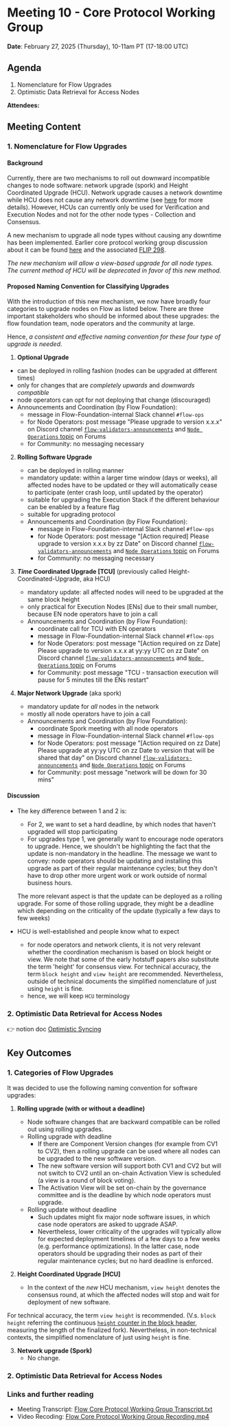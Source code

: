 # Meeting 10 - Core Protocol Working Group

**Date**: February 27, 2025 (Thursday), 10-11am PT (17-18:00 UTC)

## Agenda
1. Nomenclature for Flow Upgrades
2. Optimistic Data Retrieval for Access Nodes


**Attendees:** 

## Meeting Content

### 1. Nomenclature for Flow Upgrades

#### Background

Currently, there are two mechanisms to roll out downward incompatible changes to node software: network upgrade (spork) and Height Coordinated Upgrade (HCU).
Network upgrade causes a network downtime while HCU does not cause any network downtime (see [here](https://developers.flow.com/networks/node-ops/node-operation/hcu#hcu-versus-spork) for more details).
However, HCUs can currently only be used for Verification and Execution Nodes and not for the other node types - Collection and Consensus.

A new mechanism to upgrade all node types without causing any downtime has been implemented.
Earlier core protocol working group discussion about it can be found [here](https://github.com/onflow/Flow-Working-Groups/tree/main/core_protocol_working_group#path-to-zero-downtime-protocol-upgrades) and the associated [FLIP 298](https://github.com/onflow/flips/pull/296).

_The new mechanism will allow a view-based upgrade for all node types. The current method of HCU will be deprecated in favor of this new method._

#### Proposed Naming Convention for Classifying Upgrades

With the introduction of this new mechanism, we now have broadly four categories to upgrade nodes on Flow as listed below.
There are three important stakeholders who should be informed about these upgrades: the flow foundation team, node operators and the community at large.

Hence, _a consistent and effective naming convention for these four type of upgrade is needed_. 

1. **Optional Upgrade**
  - can be deployed in rolling fashion (nodes can be upgraded at different times)
  - only for changes that are _completely upwards_ and _downwards compatible_
  - node operators can opt for not deploying that change (discouraged)
  - Announcements and Coordination (by Flow Foundation):
    - message in Flow-Foundation-internal Slack channel `#flow-ops` 
    - for Node Operators: post message "Please upgrade to version x.x.x" on Discord channel [`flow-validators-announcements`](https://discord.com/channels/613813861610684416/709812863287427103)
      and [`Node Operations` topic](https://forum.flow.com/c/node-operations/36) on Forums
    - for Community: no messaging necessary

2. **Rolling Software Upgrade**
    - can be deployed in rolling manner
    - mandatory update: within a larger time window (days or weeks), all affected nodes have to be updated or they will automatically cease to participate (enter crash loop, until updated by the operator)
    - suitable for upgrading the Execution Stack if the different behaviour can be enabled by a feature flag
    - suitable for upgrading protocol
    - Announcements and Coordination (by Flow Foundation):
        - message in Flow-Foundation-internal Slack channel `#flow-ops`
        - for Node Operators: post message "[Action required] Please upgrade to version x.x.x by zz Date" on Discord channel [`flow-validators-announcements`](https://discord.com/channels/613813861610684416/709812863287427103)
          and [`Node Operations` topic](https://forum.flow.com/c/node-operations/36) on Forums
        - for Community: no messaging necessary

3. **_Time_ Coordinated Upgrade [TCU]** (previously called Height-Coordinated-Upgrade, aka HCU)
    - mandatory update: all affected nodes will need to be upgraded at the same block height
    - only practical for Execution Nodes [ENs] due to their small number, because EN node operators have to join a call
    - Announcements and Coordination (by Flow Foundation):
      - coordinate call for TCU with EN operators
      - message in Flow-Foundation-internal Slack channel `#flow-ops`
      - for Node Operators: post message "[Action required on zz Date] Please upgrade to version x.x.x at yy:yy UTC on zz Date" on Discord channel [`flow-validators-announcements`](https://discord.com/channels/613813861610684416/709812863287427103)
        and [`Node Operations` topic](https://forum.flow.com/c/node-operations/36) on Forums
      - for Community: post message "TCU - transaction execution will pause for 5 minutes till the ENs restart"

4. **Major Network Upgrade** (aka spork) 
    - mandatory update for _all_ nodes in the network 
    - mostly all node operators have to join a call 
    - Announcements and Coordination (by Flow Foundation):
        - coordinate Spork meeting with all node operators
        - message in Flow-Foundation-internal Slack channel `#flow-ops`
        - for Node Operators: post message "[Action required on zz Date] Please upgrade at yy:yy UTC on zz Date to version that will be shared that day" on Discord channel [`flow-validators-announcements`](https://discord.com/channels/613813861610684416/709812863287427103)
          and [`Node Operations` topic](https://forum.flow.com/c/node-operations/36) on Forums
        - for Community: post message "network will be down for 30 mins"

#### Discussion

* The key difference between 1 and 2 is:
   * For 2, we want to set a hard deadline, by which nodes that haven't upgraded will stop participating
   * For upgrades type 1, we generally want to encourage node operators to upgrade. Hence, we shouldn't be highlighting the fact that the update
     is non-mandatory in the headline. The message we want to convey: node operators should be updating and installing this upgrade as part of their regular maintenance cycles; 
     but they don't have to drop other more urgent work or work outside of normal business hours. 

  The more relevant aspect is that the update can be deployed as a rolling upgrade. For some of those rolling upgrade, they might be a deadline which depending on the criticality of the update (typically a few days to few weeks)
* HCU is well-established and people know what to expect
  * for node operators and network clients, it is not very relevant whether the coordination mechanism is based on block height or view. We note that some of the early hotstuff papers also substitute the term 'height' for consensus view.
    For technical accuracy, the term $\texttt{block height}$ and $\texttt{view height}$ are recommended. Nevertheless, outside of technical documents the simplified nomenclature of just using $\texttt{height}$ is fine. 
  * hence, we will keep `HCU` terminology 

### 2. Optimistic Data Retrieval for Access Nodes

:point_right: notion doc [Optimistic Syncing](https://flowfoundation.notion.site/WIP-Optimistic-Syncing-1891aee1232480c78939f18831537081?pvs=4)

## Key Outcomes

### 1. Categories of Flow Upgrades

It was decided to use the following naming convention for software upgrades:

1. **Rolling upgrade (with or without a deadline)**
   - Node software changes that are backward compatible can be rolled out using rolling upgrades.
   - Rolling upgrade with deadline
     - If there are Component Version changes (for example from CV1 to CV2), then a rolling upgrade can be used where all nodes can be upgraded to the new software version.
     - The new software version will support both CV1 and CV2 but will not switch to CV2 until an on-chain Activation View is scheduled (a view is a round of block voting).
     - The Activation View will be set on-chain by the governance committee and is the deadline by which node operators must upgrade.
   - Rolling update without deadline 
     - Such updates might fix major node software issues, in which case node operators are asked to upgrade ASAP.
     - Nevertheless, lower criticality of the upgrades will typically allow for expected deployment timelines of a few days to a few weeks (e.g. performance optimizations).
       In the latter case, node operators should be upgrading their nodes as part of their regular maintenance cycles; but no hard deadline is enforced.


2. **Height Coordinated Upgrade [HCU]**
   - In the context of the _new_ HCU mechanism, $\texttt{view height}$ denotes the consensus round, at which the affected nodes will stop and wait for deployment of new software.


For technical accuracy</ins>, the term $\texttt{view height}$ is recommended. 
(V.s. $\texttt{block height}$ referring the continuous [`height` counter in the block header](https://github.com/onflow/flow-go/blob/83b44544ce8e43be5cdd3d6a2c3c9c246b194f1d/model/flow/header.go#L23), measuring the length of the finalized fork).
Nevertheless, in non-technical contexts, the simplified nomenclature of just using $\texttt{height}$ is fine.


3. **Network upgrade (Spork)**
   - No change. 


     
### 2. Optimistic Data Retrieval for Access Nodes

### Links and further reading
- Meeting Transcript: [Flow Core Protocol Working Group Transcript.txt](https://drive.google.com/file/d/1826lnvH4y4EuvCdLCx5wFBq4JxYrpYpY/view?usp=sharing)
- Video Recoding: [Flow Core Protocol Working Group Recording.mp4](https://drive.google.com/file/d/1pGOpj4QckdrMkAvoOx2Nvq5BotbDm2R-/view?usp=sharing)
